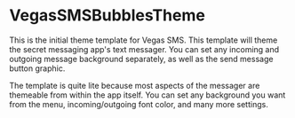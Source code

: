 VegasSMSBubblesTheme
====================

This is the initial theme template for Vegas SMS. This template will theme the secret messaging app's text messager. You can set any incoming and outgoing message background separately, as well as the send message button graphic. 

The template is quite lite because most aspects of the messager are themeable from within the app itself. You can set any background you want from the menu, incoming/outgoing font color, and many more settings.
